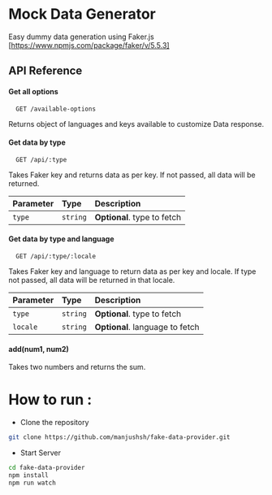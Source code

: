 # Mock Data Generator
Easy dummy data generation using Faker.js [https://www.npmjs.com/package/faker/v/5.5.3]

## API Reference

#### Get all options

```https
  GET /available-options
```
Returns object of languages and keys available to customize Data response.

#### Get data by type

```https
  GET /api/:type
```
Takes Faker key and returns data as per key. If not passed, all data will be returned.

| Parameter | Type     | Description                       |
| :-------- | :------- | :-------------------------------- |
| `type`    | `string` | **Optional**. type to fetch       |


#### Get data by type and language

```https
  GET /api/:type/:locale
```
Takes Faker key and language to return data as per key and locale. If type not passed, all data will be returned in that locale.

| Parameter | Type     | Description                       |
| :-------- | :------- | :-------------------------------- |
| `type`    | `string` | **Optional**. type to fetch       |
| `locale`  | `string` | **Optional**. language to fetch   |   |

#### add(num1, num2)

Takes two numbers and returns the sum.

# How to run :
- Clone the repository

```bash
git clone https://github.com/manjushsh/fake-data-provider.git
```

- Start Server

```bash
cd fake-data-provider
npm install
npm run watch
```